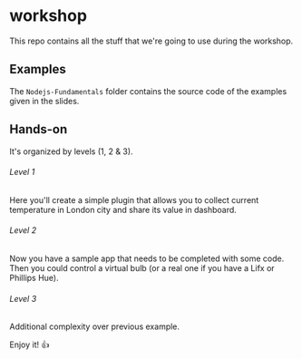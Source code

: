 # workshop
This repo contains all the stuff that we're going to use during the workshop.

## Examples
The `Nodejs-Fundamentals` folder contains the source code of the examples given in the slides.

## Hands-on
 It's organized by levels (1, 2 & 3). 
 
###### Level 1
 Here you'll create a simple plugin that allows you to collect current temperature in London city and 
 share its value in dashboard.
 
###### Level 2
 Now you have a sample app that needs to be completed with some code. Then you could control a virtual bulb
 (or a real one if you have a Lifx or Phillips Hue).
 
###### Level 3
 Additional complexity over previous example.
 
 
 Enjoy it! :+1:

